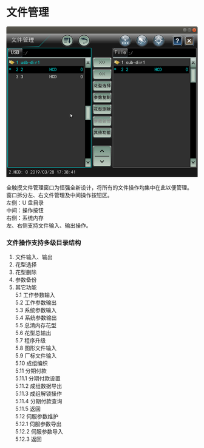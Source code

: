 # 文件管理

![](../.gitbook/assets/wen-jian-guan-li-zhu-jie-mian.png)

全触摸文件管理窗口为恒强全新设计，将所有的文件操作均集中在此以便管理。   
窗口拆分左、右文件管理及中间操作按钮区。  
左侧：U 盘目录   
中间：操作按钮   
右侧：系统内存   
左、右侧支持文件输入、输出操作。

### 文件操作支持多级目录结构 

1. 文件输入、输出   
2. 花型选择   
3. 花型删除   
4. 参数备份   
5. 其它功能   
    5.1 工作参数输入   
    5.2 工作参数输出   
    5.3 系统参数输入   
    5.4 系统参数输出   
    5.5 总清内存花型   
    5.6 花型总输出   
    5.7 程序升级   
    5.8 图形文件输入  
    5.9 厂标文件输入   
    5.10 成组编织   
    5.11 分期付款   
        5.11.1 分期付款设置   
        5.11.2 成组数据导出   
        5.11.3 成组解锁操作   
        5.11.4 分期付款查询   
        5.11.5 返回   
        5.12 伺服参数维护   
        5.12.1 伺服参数导出   
        5.12.2 伺服参数导入   
        5.12.3 返回

